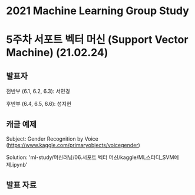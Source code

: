 # 2021 Machine Learning Group Study

# 5주차 서포트 벡터 머신 (Support Vector Machine) (21.02.24)

## 발표자
  
  전반부 (6.1, 6.2, 6.3): 서민경
  
  후반부 (6.4, 6.5, 6.6): 성지현


## 캐글 예제
  
  Subject: Gender Recognition by Voice (https://www.kaggle.com/primaryobjects/voicegender)
  
  Solution: 'ml-study/머신러닝/06.서포트 벡터 머신/kaggle/ML스터디_SVM예제.ipynb'


## 발표 자료


